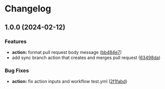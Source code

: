 # Changelog

## 1.0.0 (2024-02-12)


### Features

* **action:** format pull request body message ([bb484e7](https://github.com/remarkablemark/sync-branch/commit/bb484e70440332e6c09f4546f6d7f731c79c8a8b))
* add sync branch action that creates and merges pull request ([63498da](https://github.com/remarkablemark/sync-branch/commit/63498da49c31cbfb1de3849877eb309ef262cc39))


### Bug Fixes

* **action:** fix action inputs and workflow test.yml ([2f1fabd](https://github.com/remarkablemark/sync-branch/commit/2f1fabdbaacab84fa2cbc4440c7f785af03e0d43))
